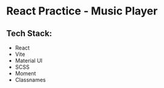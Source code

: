 # React Practice - Music Player
## Tech Stack:
* React  
* Vite  
* Material UI  
* SCSS  
* Moment  
* Classnames